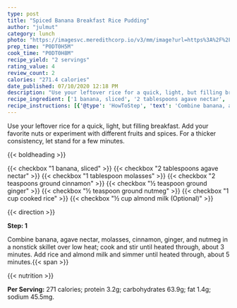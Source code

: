 ```yaml
---
type: post
title: "Spiced Banana Breakfast Rice Pudding"
author: "julmut"
category: lunch
photo: "https://imagesvc.meredithcorp.io/v3/mm/image?url=https%3A%2F%2Fimages.media-allrecipes.com%2Fuserphotos%2F2379563.jpg"
prep_time: "P0DT0H5M"
cook_time: "P0DT0H8M"
recipe_yield: "2 servings"
rating_value: 4
review_count: 2
calories: "271.4 calories"
date_published: 07/10/2020 12:18 PM
description: "Use your leftover rice for a quick, light, but filling breakfast. Add your favorite nuts or experiment with different fruits and spices. For a thicker consistency, let stand for a few minutes."
recipe_ingredient: ['1 banana, sliced', '2 tablespoons agave nectar', '1 tablespoon molasses', '2 teaspoons ground cinnamon', '½ teaspoon ground ginger', '½ teaspoon ground nutmeg', '1 cup cooked rice', '½ cup almond milk']
recipe_instructions: [{'@type': 'HowToStep', 'text': 'Combine banana, agave nectar, molasses, cinnamon, ginger, and nutmeg in a nonstick skillet over low heat; cook and stir until heated through, about 3 minutes. Add rice and almond milk and simmer until heated through, about 5 minutes.\n'}]
---
```


Use your leftover rice for a quick, light, but filling breakfast. Add your favorite nuts or experiment with different fruits and spices. For a thicker consistency, let stand for a few minutes. 

{{< boldheading >}}

{{< checkbox "1  banana, sliced" >}}
{{< checkbox "2 tablespoons agave nectar" >}}
{{< checkbox "1 tablespoon molasses" >}}
{{< checkbox "2 teaspoons ground cinnamon" >}}
{{< checkbox "½ teaspoon ground ginger" >}}
{{< checkbox "½ teaspoon ground nutmeg" >}}
{{< checkbox "1 cup cooked rice" >}}
{{< checkbox "½ cup almond milk  (Optional)" >}}


{{< direction >}}

**Step: 1**

Combine banana, agave nectar, molasses, cinnamon, ginger, and nutmeg in a nonstick skillet over low heat; cook and stir until heated through, about 3 minutes. Add rice and almond milk and simmer until heated through, about 5 minutes.{{< span >}}

{{< nutrition >}}

**Per Serving:** 271 calories; protein 3.2g; carbohydrates 63.9g; fat 1.4g; sodium 45.5mg.